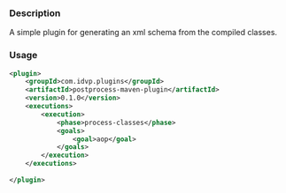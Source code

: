 ### Description 

A simple plugin for generating an xml schema from the compiled classes.

### Usage

```xml
<plugin>
    <groupId>com.idvp.plugins</groupId>
    <artifactId>postprocess-maven-plugin</artifactId>
    <version>0.1.0</version>
    <executions>
        <execution>
            <phase>process-classes</phase>
            <goals>
                <goal>aop</goal>
            </goals>
        </execution>
    </executions>
   
</plugin>
```